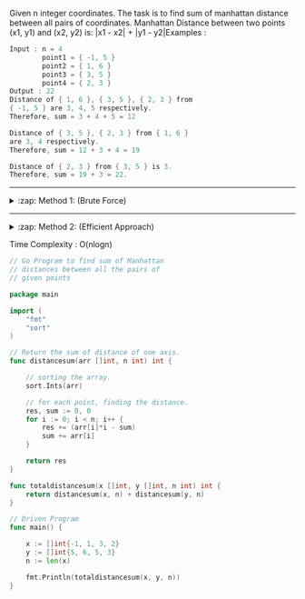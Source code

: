 Given n integer coordinates. The task is to find sum of manhattan distance between all pairs of coordinates. Manhattan Distance between two points (x1, y1) and (x2, y2) is: |x1 - x2| + |y1 - y2|Examples : 


```go
Input : n = 4
        point1 = { -1, 5 }
        point2 = { 1, 6 }
        point3 = { 3, 5 }
        point4 = { 2, 3 }
Output : 22
Distance of { 1, 6 }, { 3, 5 }, { 2, 3 } from 
{ -1, 5 } are 3, 4, 5 respectively.
Therefore, sum = 3 + 4 + 5 = 12

Distance of { 3, 5 }, { 2, 3 } from { 1, 6 } 
are 3, 4 respectively.
Therefore, sum = 12 + 3 + 4 = 19

Distance of { 2, 3 } from { 3, 5 } is 3.
Therefore, sum = 19 + 3 = 22.
```

---
<details>
  <summary>:zap: Method 1: (Brute Force) </summary>
<!--START_SECTION:waka-->
	
Method 1: (Brute Force) 

Time Complexity: O(n2)The idea is to run two nested loop i.e for each each point, find manhattan distance for all other points.  
```go
// Go code to find sum of
// Manhattan distance between all
// the pairs of given points

package main

import "fmt"

// Returns the absolute val of the argument
func Abs(x int) int {
	if x < 0 {
		x = -x
	}
	return x
}

// Return the sum of distance
// between all the pair of points.
func distancesum(x []int, y []int, n int) int {

	sum := 0

	// for each point, finding distance
	// to rest of the point
	for i := 0; i < n; i++ {
		for j := i + 1; j < n; j++ {
			sum += Abs(x[i]-x[j]) + Abs(y[i]-y[j])
		}
	}
	return sum
}

// Driven Code
func main() {

	x := []int{-1, 1, 3, 2}
	y := []int{5, 6, 5, 3}
	n := len(x)
	fmt.Println(distancesum(x, y, n))
}
```

<!--END_SECTION:waka-->
</details>	

---

<details>
  <summary>:zap: Method 2: (Efficient Approach)  </summary>
<!--START_SECTION:waka-->
	


1. The idea is to use Greedy Approach. First observe, the manhattan formula can be decomposed into two independent sums, one for the difference between x coordinates and the second between y coordinates. If we know how to compute one of them we can use the same method to compute the other. So now we will stick to compute the sum of x coordinates distance.
2. Let's assume that we have calculated the sum of distances between any two points till a point xi-1 for all values of x's smaller than xi-1 , let this sum be res and now we have to calculate the distance between any two points with xi included, where xi is the next greater point, To calculate the distance of each point from the next greater point xi ,  we can add the existing sum of differences res with the distance of xi from all the points xk which are less than xi. Hence the sum between any two points will now be equal to res + ∑(xi - xk) , where xi is the current point from which differences are being measured, and xk are all the points less than xi.
3. Because for every calculation xi remains same, we can simplify the summation as :
```
res = res +(xi - x1) + (xi - x2) + (xi - x3).........(xi - xi-1)

res = res + (xi)*i - (x1 + x2 + ...... xi-1) , because in a 
sorted array, there are i elements smaller than the current index i .

res = res + (xi)*i - Si-1  , where Si-1 is the sum of all the 
previous points till index i - 1
```
4. For the new index i , we need to add the difference of the current index xi from all the previous indices xk  < xi

5. If we sort all points in non-decreasing order, we can easily compute the desired sum of distances along one axis between each pair of coordinates in O(N) time, processing points from left to right and using the above method. Also, we don't have to concern if two points are equal coordinates, after sorting points in non-decreasing order, we say that a point xi-1 is smaller xi if and only if it appears earlier in the sorted array.Below is the implementation of this approach: 


<!--END_SECTION:waka-->
</details>

Time Complexity : O(nlogn) 

```go
// Go Program to find sum of Manhattan
// distances between all the pairs of
// given points

package main

import (
	"fmt"
	"sort"
)

// Return the sum of distance of one axis.
func distancesum(arr []int, n int) int {

	// sorting the array.
	sort.Ints(arr)

	// for each point, finding the distance.
	res, sum := 0, 0
	for i := 0; i < n; i++ {
		res += (arr[i]*i - sum)
		sum += arr[i]
	}

	return res
}

func totaldistancesum(x []int, y []int, n int) int {
	return distancesum(x, n) + distancesum(y, n)
}

// Driven Program
func main() {

	x := []int{-1, 1, 3, 2}
	y := []int{5, 6, 5, 3}
	n := len(x)

	fmt.Println(totaldistancesum(x, y, n))
}
```
